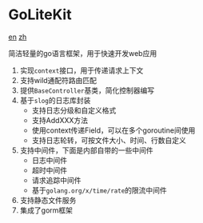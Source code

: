 # GoLiteKit

[en](readme.md) [zh](readme.zh.md)

简洁轻量的go语言框架，用于快速开发web应用

1. 实现`context`接口，用于传递请求上下文
2. 支持wild通配符路由匹配
3. 提供`BaseController`基类，简化控制器编写
4. 基于`slog`的日志库封装
    - 支持日志分级和自定义格式
    - 支持AddXXX方法
    - 使用context传递Field，可以在多个goroutine间使用
    - 支持日志轮转，可按文件大小、时间、行数自定义
5. 支持中间件，下面是内部自带的一些中间件
   - 日志中间件
   - 超时中间件
   - 请求追踪中间件
   - 基于`golang.org/x/time/rate`的限流中间件
6. 支持静态文件服务
7. 集成了gorm框架